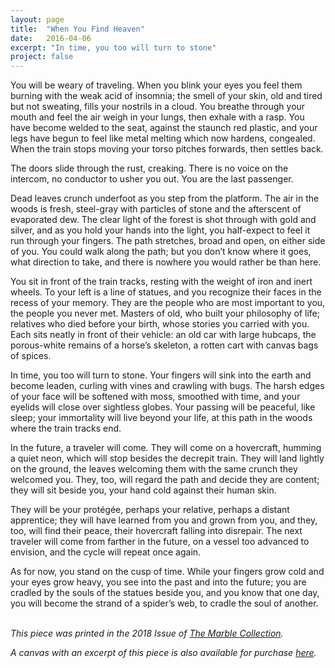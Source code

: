 ```yaml
---
layout: page
title:  "When You Find Heaven"
date:   2016-04-06
excerpt: "In time, you too will turn to stone"
project: false
---
```


You will be weary of traveling. When you blink your eyes you feel them burning with the weak acid of insomnia; the smell of your skin, old and tired but not sweating, fills your nostrils in a cloud. You breathe through your mouth and feel the air weigh in your lungs, then exhale with a rasp. You have become welded to the seat, against the staunch red plastic, and your legs have begun to feel like metal melting which now hardens, congealed. When the train stops moving your torso pitches forwards, then settles back.

The doors slide through the rust, creaking. There is no voice on the intercom, no conductor to usher you out. You are the last passenger.

Dead leaves crunch underfoot as you step from the platform. The air in the woods is fresh, steel-gray with particles of stone and the afterscent of evaporated dew. The clear light of the forest is shot through with gold and silver, and as you hold your hands into the light, you half-expect to feel it run through your fingers. The path stretches, broad and open, on either side of you. You could walk along the path; but you don’t know where it goes, what direction to take, and there is nowhere you would rather be than here.

You sit in front of the train tracks, resting with the weight of iron and inert wheels. To your left is a line of statues, and you recognize their faces in the recess of your memory. They are the people who are most important to you, the people you never met. Masters of old, who built your philosophy of life; relatives who died before your birth, whose stories you carried with you. Each sits neatly in front of their vehicle: an old car with large hubcaps, the porous-white remains of a horse’s skeleton, a rotten cart with canvas bags of spices.

In time, you too will turn to stone. Your fingers will sink into the earth and become leaden, curling with vines and crawling with bugs. The harsh edges of your face will be softened with moss, smoothed with time, and your eyelids will close over sightless globes. Your passing will be peaceful, like sleep; your immortality will live beyond your life, at this path in the woods where the train tracks end.

In the future, a traveler will come. They will come on a hovercraft, humming a quiet neon, which will stop besides the decrepit train. They will land lightly on the ground, the leaves welcoming them with the same crunch they welcomed you. They, too, will regard the path and decide they are content; they will sit beside you, your hand cold against their human skin.

They will be your protégée, perhaps your relative, perhaps a distant apprentice; they will have learned from you and grown from you, and they, too, will find their peace, their hovercraft falling into disrepair. The next traveler will come from farther in the future, on a vessel too advanced to envision, and the cycle will repeat once again.

As for now, you stand on the cusp of time. While your fingers grow cold and your eyes grow heavy, you see into the past and into the future; you are cradled by the souls of the statues beside you, and you know that one day, you will become the strand of a spider’s web, to cradle the soul of another.  
<br>

*This piece was printed in the 2018 Issue of [The Marble Collection](https://themarblecollection.org).*

*A canvas with an excerpt of this piece is also available for purchase [here](https://society6.com/themarblecollection).*
